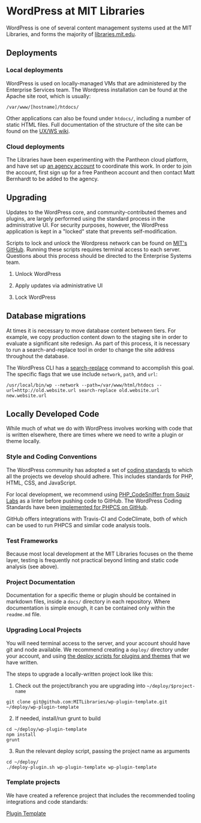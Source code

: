 # WordPress at MIT Libraries

WordPress is one of several content management systems used at the MIT
Libraries, and forms the majority of [libraries.mit.edu](https://libraries.mit.edu).

## Deployments

### Local deployments

WordPress is used on locally-managed VMs that are administered by the
Enterprise Services team. The Wordpress installation can be found at the
Apache site root, which is usually:

```
/var/www/[hostname]/htdocs/
```

Other applications can also be found under `htdocs/`, including a number of
static HTML files. Full documentation of the structure of the site can be
found on the [UX/WS wiki](https://wikis.mit.edu/confluence/display/UXWS/libraries.mit.edu+-+README).

### Cloud deployments

The Libraries have been experimenting with the Pantheon cloud platform, and
have set up [an agency account](https://dashboard.pantheon.io/organizations/35a57471-c78e-4ccf-a3f1-e8681d098e90#sites/sites) to coordinate this work.
In order to join the account, first sign up for a free Pantheon account and
then contact Matt Bernhardt to be added to the agency.

## Upgrading

Updates to the WordPress core, and community-contributed themes and plugins,
are largely performed using the standard process in the administrative UI.
For security purposes, however, the WordPress application is kept in a
"locked" state that prevents self-modification. 

Scripts to lock and unlock the Wordpress network can be found on [MIT's GitHub](https://github.mit.edu/mitlibraries/wordpress_deployment).
Running these scripts requires terminal access to each server. Questions about
this process should be directed to the Enterprise Systems team.

1. Unlock WordPress

2. Apply updates via administrative UI

3. Lock WordPress

## Database migrations

At times it is necessary to move database content between tiers. For example,
we copy production content down to the staging site in order to evaluate a
significant site redesign. As part of this process, it is necessary to run a
search-and-replace tool in order to change the site address throughout the
database.

The WordPress CLI has a [search-replace](https://developer.wordpress.org/cli/commands/search-replace/) command to accomplish this goal.
The specific flags that we use include `network`, `path`, and `url`:

```
/usr/local/bin/wp --network --path=/var/www/html/htdocs --url=http://old.website.url search-replace old.website.url new.website.url
```

## Locally Developed Code

While much of what we do with WordPress involves working with code that is
written elsewhere, there are times where we need to write a plugin or theme
locally.

### Style and Coding Conventions

The WordPress community has adopted a set of [coding standards](https://codex.wordpress.org/WordPress_Coding_Standards) to which all the
projects we develop should adhere. This includes standards for PHP, HTML, CSS,
and JavaScript.

For local development, we recommend using [PHP_CodeSniffer from Squiz Labs](https://github.com/squizlabs/PHP_CodeSniffer) as a
linter before pushing code to GitHub. The WordPress Coding Standards have been
[implemented for PHPCS on GitHub](https://github.com/WordPress-Coding-Standards/WordPress-Coding-Standards).

GitHub offers integrations with Travis-CI and CodeClimate, both of which can
be used to run PHPCS and similar code analysis tools.

### Test Frameworks

Because most local development at the MIT Libraries focuses on the theme
layer, testing is frequently not practical beyond linting and static code
analysis (see above).

### Project Documentation

Documentation for a specific theme or plugin should be contained in markdown
files, inside a `docs/` directory in each repository. Where documentation is
simple enough, it can be contained only within the `readme.md` file.

### Upgrading Local Projects

You will need terminal access to the server, and your account should have git
and node available. We recommend creating a `deploy/` directory under your
account, and using [the deploy scripts for plugins and themes](https://github.mit.edu/mitlibraries/wordpress_deployment) that we have
written.

The steps to upgrade a locally-written project look like this:

1. Check out the project/branch you are upgrading into `~/deploy/$project-name`

```
git clone git@github.com:MITLibraries/wp-plugin-template.git ~/deploy/wp-plugin-template
```

2. If needed, install/run grunt to build

```
cd ~/deploy/wp-plugin-template
npm install
grunt
```

3. Run the relevant deploy script, passing the project name as arguments

```
cd ~/deploy/
./deploy-plugin.sh wp-plugin-template wp-plugin-template
```

### Template projects

We have created a reference project that includes the recommended tooling
integrations and code standards:

[Plugin Template](https://github.com/MITLibraries/wp-plugin-template)
